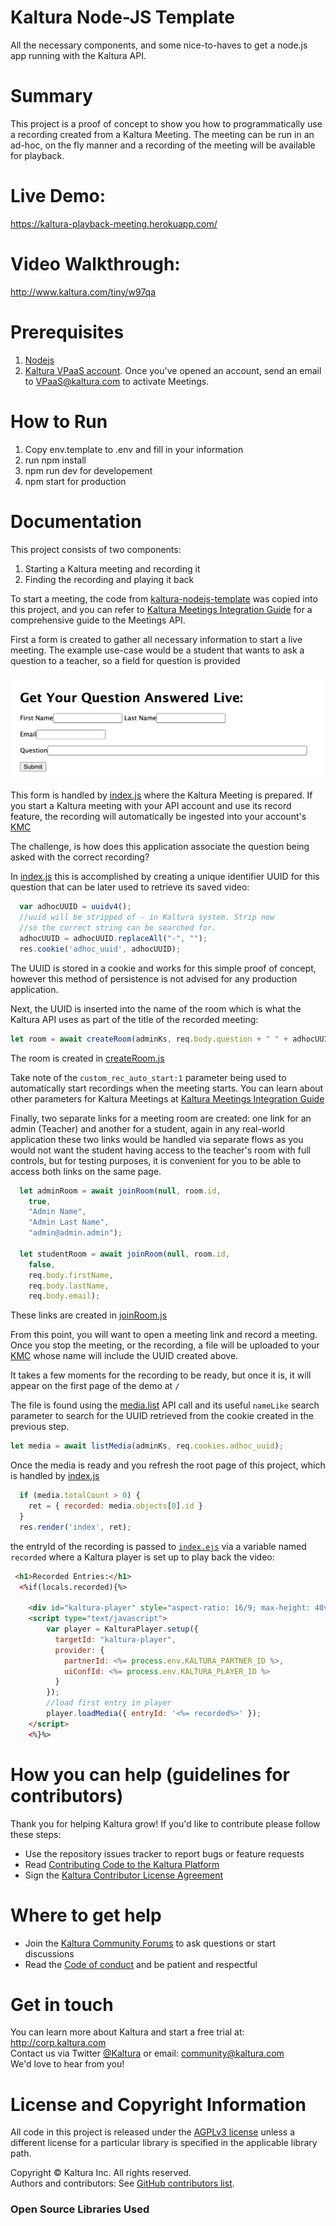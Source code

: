 # Kaltura Node-JS Template
All the necessary components, and some nice-to-haves to get a node.js app running with the Kaltura API.

# Summary
This project is a proof of concept to show you how to programmatically use a recording created from a Kaltura Meeting. The meeting can be run in an ad-hoc, on the fly manner and a recording of the meeting will be available for playback.

# Live Demo:

https://kaltura-playback-meeting.herokuapp.com/

# Video Walkthrough:

http://www.kaltura.com/tiny/w97qa

# Prerequisites

1. [Nodejs](https://nodejs.org/en/) 
2. [Kaltura VPaaS account](https://corp.kaltura.com/video-paas/registration?utm_campaign=Meetabout&utm_medium=affiliates&utm_source=GitHub). Once you've opened an account, send an email to <VPaaS@kaltura.com> to activate Meetings.

# How to Run
1. Copy env.template to .env and fill in your information
2. run npm install
3. npm run dev for developement
4. npm start for production

# Documentation

This project consists of two components: 

1. Starting a Kaltura meeting and recording it
2. Finding the recording and playing it back

To start a meeting, the code from [kaltura-nodejs-template](https://github.com/kaltura-vpaas/kaltura-nodejs-template)  was copied into this project, and you can refer to [Kaltura Meetings Integration Guide](https://github.com/kaltura-vpaas/virtual-meeting-rooms ) for a comprehensive guide to the Meetings API. 

First a form is created to gather all necessary information to start a live meeting. The example use-case would be a student that wants to ask a question to a teacher, so a field for question is provided

![meetingform](readme-assets/meetingform.png)

This form is handled by [index.js](https://github.com/kaltura-vpaas/kaltura-record-playback-meeting/blob/main/routes/index.js#L26) where the Kaltura Meeting is prepared. If you start a Kaltura meeting with your API account and use its record feature, the recording will automatically be ingested into your account's [KMC](https://kmc.kaltura.com/index.php/kmcng/login)

The challenge, is how does this application associate the question being asked with the correct recording?

In [index.js](https://github.com/kaltura-vpaas/kaltura-record-playback-meeting/blob/main/routes/index.js#L26) this is accomplished by creating a unique identifier UUID for this question that can be later used to retrieve its saved video:  

```javascript
  var adhocUUID = uuidv4();
  //uuid will be stripped of - in Kaltura system. Strip now
  //so the correct string can be searched for.
  adhocUUID = adhocUUID.replaceAll("-", "");
  res.cookie('adhoc_uuid', adhocUUID);
```

The UUID is stored in a cookie and works for this simple proof of concept, however this method of persistence is not advised for any production application.

Next, the UUID is inserted into the name of the room which is what the Kaltura API uses as part of the title of the recorded meeting:

```javascript
let room = await createRoom(adminKs, req.body.question + " " + adhocUUID);
```

The room is created in [createRoom.js](https://github.com/kaltura-vpaas/kaltura-record-playback-meeting/blob/main/lib/createRoom.js#L11)

Take note of the `custom_rec_auto_start:1` parameter being used to automatically start recordings when the meeting starts. You can learn about other parameters for Kaltura Meetings at [Kaltura Meetings Integration Guide](https://github.com/kaltura-vpaas/virtual-meeting-rooms )

Finally, two separate links for a meeting room are created:  one link for an admin (Teacher) and another for a student, again in any real-world application these two links would be handled via separate flows as you would not want the student having access to the teacher's room with full controls, but for testing purposes, it is convenient for you to be able to access both links on the same page.

```javascript
  let adminRoom = await joinRoom(null, room.id,
    true,
    "Admin Name",
    "Admin Last Name",
    "admin@admin.admin");

  let studentRoom = await joinRoom(null, room.id,
    false,
    req.body.firstName,
    req.body.lastName,
    req.body.email);
```

These links are created in [joinRoom.js](https://github.com/kaltura-vpaas/kaltura-record-playback-meeting/blob/main/lib/joinRoom.js)

From this point, you will want to open a meeting link and record a meeting. Once you stop the meeting, or the recording, a file will be uploaded to your [KMC](https://kmc.kaltura.com/index.php/kmcng/login) whose name will include the UUID created above. 

It takes a few moments for the recording to be ready, but once it is, it will appear on the first page of the demo at `/` 

The file is found using the [media.list](https://developer.kaltura.com/console/service/media/action/list) API call and its useful `nameLike` search parameter to search for the UUID retrieved from the cookie created in the previous step. 

```javascript
let media = await listMedia(adminKs, req.cookies.adhoc_uuid);
```

Once the media is ready and you refresh the root page of this project, which is handled by [index.js](https://github.com/kaltura-vpaas/kaltura-record-playback-meeting/blob/main/routes/index.js#L18)

```javascript
  if (media.totalCount > 0) {
    ret = { recorded: media.objects[0].id }
  }
  res.render('index', ret);
```

 the entryId of the recording is passed to [`index.ejs`](https://github.com/kaltura-vpaas/kaltura-record-playback-meeting/blob/main/views/index.ejs#L25) via a variable named `recorded` where a Kaltura player is set up to play back the video:

```html
 <h1>Recorded Entries:</h1>
  <%if(locals.recorded){%>
    
    <div id="kaltura-player" style="aspect-ratio: 16/9; max-height: 40vh;"></div>
    <script type="text/javascript">
        var player = KalturaPlayer.setup({
          targetId: "kaltura-player",
          provider: {
            partnerId: <%= process.env.KALTURA_PARTNER_ID %>,
            uiConfId: <%= process.env.KALTURA_PLAYER_ID %>
          }
        });
        //load first entry in player
        player.loadMedia({ entryId: '<%= recorded%>' });
    </script>
    <%}%>
```

# How you can help (guidelines for contributors) 

Thank you for helping Kaltura grow! If you'd like to contribute please follow these steps:
* Use the repository issues tracker to report bugs or feature requests
* Read [Contributing Code to the Kaltura Platform](https://github.com/kaltura/platform-install-packages/blob/master/doc/Contributing-to-the-Kaltura-Platform.md)
* Sign the [Kaltura Contributor License Agreement](https://agentcontribs.kaltura.org/)

# Where to get help
* Join the [Kaltura Community Forums](https://forum.kaltura.org/) to ask questions or start discussions
* Read the [Code of conduct](https://forum.kaltura.org/faq) and be patient and respectful

# Get in touch
You can learn more about Kaltura and start a free trial at: http://corp.kaltura.com    
Contact us via Twitter [@Kaltura](https://twitter.com/Kaltura) or email: community@kaltura.com  
We'd love to hear from you!

# License and Copyright Information
All code in this project is released under the [AGPLv3 license](http://www.gnu.org/licenses/agpl-3.0.html) unless a different license for a particular library is specified in the applicable library path.   

Copyright © Kaltura Inc. All rights reserved.   
Authors and contributors: See [GitHub contributors list](https://github.com/kaltura/YOURREPONAME/graphs/contributors).  

### Open Source Libraries Used